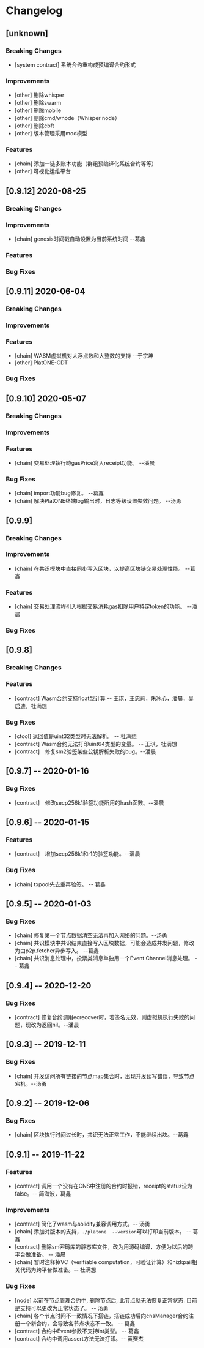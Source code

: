 # Changelog

## [unknown]

### Breaking Changes
* [system contract] 系统合约重构成预编译合约形式

### Improvements
* [other] 删除whisper
* [other] 删除swarm
* [other] 删除mobile
* [other] 删除cmd/wnode（Whisper node）
* [other] 删除cbft
* [other] 版本管理采用mod模型

### Features
* [chain] 添加一链多账本功能（群组预编译化系统合约等等）
* [other] 可视化运维平台


## [0.9.12] 2020-08-25
### Breaking Changes
### Improvements
* [chain] genesis时间戳自动设置为当前系统时间 --葛鑫

### Features
### Bug Fixes

## [0.9.11] 2020-06-04
### Breaking Changes
### Improvements
### Features
* [chain] WASM虚拟机对大浮点数和大整数的支持 --于宗坤
* [other] PlatONE-CDT

### Bug Fixes


## [0.9.10] 2020-05-07
### Breaking Changes
### Improvements
### Features
* [chain] 交易处理執行時gasPrice寫入receipt功能。 --潘晨

### Bug Fixes
* [chain] import功能bug修复。  --葛鑫
* [chain] 解决PlatONE终端log输出时，日志等级设置失效问题。 --汤勇

## [0.9.9]
### Breaking Changes
### Improvements
* [chain] 在共识模块中直接同步写入区块，以提高区块链交易处理性能。 --葛鑫
### Features
* [chain] 交易处理流程引入根据交易消耗gas扣除用户特定token的功能。 --潘晨
### Bug Fixes

## [0.9.8]
### Breaking Changes
### Features
* [contract] Wasm合约支持float型计算 -- 王琪，王忠莉，朱冰心，潘晨，吴启迪，杜满想

### Bug Fixes
* [ctool] 返回值是uint32类型时无法解析。 -- 杜满想
* [contract] Wasm合约无法打印uint64类型的变量。 -- 王琪，杜满想
* [contract]　修复sm2验签某些公钥解析失败的bug。--潘晨

## [0.9.7] -- 2020-01-16
### Bug Fixes
* [contract]　修改secp256k1验签功能所用的hash函數。--潘晨

## [0.9.6] -- 2020-01-15
### Features
* [contract]　增加secp256k1和r1的验签功能。--潘晨

### Bug Fixes
* [chain] txpool先去重再验签。 -- 葛鑫

## [0.9.5] -- 2020-01-03
### Bug Fixes
* [chain] 修复第一个节点数据清空无法再加入网络的问题。--汤勇
* [chain] 共识模块中共识结束直接写入区块数据，可能会造成并发问题，修改为由p2p.fetcher异步写入。 --葛鑫 
* [chain] 共识消息处理中，投票类消息单独用一个Event Channel消息处理。 -- 葛鑫

## [0.9.4] -- 2020-12-20
### Bug Fixes
* [contract] 修复合约调用ecrecover时，若签名无效，则虚拟机执行失败的问题，现改为返回nil。--潘晨

## [0.9.3] -- 2019-12-11
### Bug Fixes
* [chain] 并发访问所有链接的节点map集合时，出现并发读写错误，导致节点宕机。--汤勇

## [0.9.2] -- 2019-12-06
### Bug Fixes
* [chain] 区块执行时间过长时，共识无法正常工作，不能继续出块。--葛鑫

## [0.9.1] -- 2019-11-22
### Features
* [contract] 调用一个没有在CNS中注册的合约时报错，receipt的status设为false。-- 简海波，葛鑫

### Improvements
* [contract] 简化了wasm与solidity兼容调用方式。-- 汤勇
* [chain] 添加对版本的支持，`./platone  --version`可以打印当前版本。 -- 葛鑫
* [contract] 删除sm密码库的静态库文件，改为用源码编译，方便为以后的跨平台做准备。 -- 潘晨
* [chain] 暂时注释掉VC（verifiable computation，可验证计算）和nizkpail相关代码为跨平台做准备。-- 杜满想

### Bug Fixes
* [node] 以前在节点管理合约中, 删除节点后, 此节点就无法恢复正常状态.  目前 是支持可以更改为正常状态了。 -- 汤勇
* [chain] 各个节点时间不一致情况下搭链，搭链成功后向cnsManager合约注册一个新合约，会导致各节点状态不一致。  -- 葛鑫
* [contract] 合约中Event参数不支持int类型。 -- 葛鑫
* [contract] 合约中调用assert方法无法打印。-- 黄赛杰
